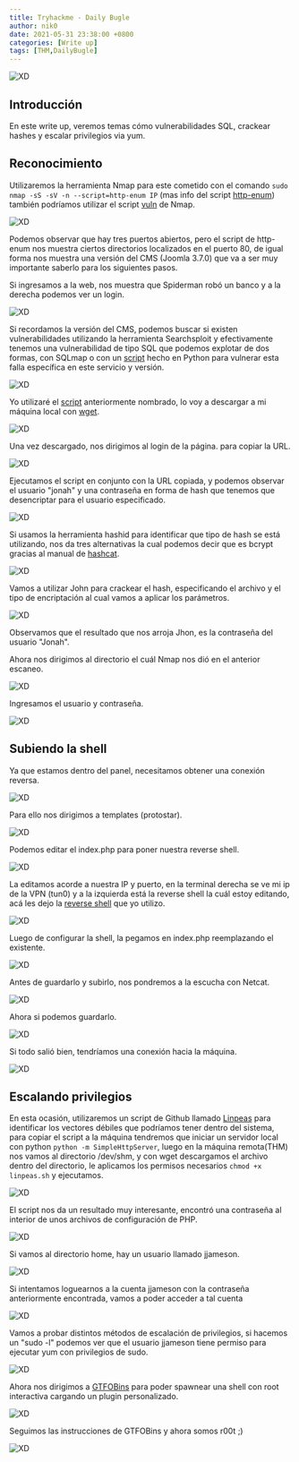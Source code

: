 ```yaml
---
title: Tryhackme - Daily Bugle
author: nik0
date: 2021-05-31 23:38:00 +0800
categories: [Write up]
tags: [THM,DailyBugle]
---
```


![XD](/assets/img/sample/DailyBugle/0.png)


## Introducción

En este write up, veremos temas cómo vulnerabilidades SQL, crackear hashes y escalar privilegios via yum.

## Reconocimiento

Utilizaremos la herramienta Nmap para este cometido con el comando ```sudo nmap -sS -sV -n --script=http-enum IP``` (mas info del script [http-enum](https://nmap.org/nsedoc/scripts/http-enum.html)) también podríamos utilizar el script [vuln](https://nmap.org/nsedoc/categories/vuln.html) de Nmap.

![XD](/assets/img/sample/DailyBugle/2.png)

Podemos observar que hay tres puertos abiertos, pero el script de http-enum nos muestra ciertos directorios localizados en el puerto 80, de igual forma nos muestra una versión del CMS (Joomla 3.7.0) que va a ser muy importante saberlo para los siguientes pasos.

Si ingresamos a la web, nos muestra que Spiderman robó un banco y a la derecha podemos ver un login.

![XD](/assets/img/sample/DailyBugle/3.png)

Si recordamos la versión del CMS, podemos buscar si existen vulnerabilidades utilizando la herramienta Searchsploit y efectivamente tenemos una vulnerabilidad de tipo SQL que podemos explotar de dos formas, con SQLmap o con un [script](https://github.com/stefanlucas/Exploit-Joomla) hecho en Python para vulnerar esta falla específica en este servicio y versión.


![XD](/assets/img/sample/DailyBugle/4.png)


Yo utilizaré el [script](https://github.com/stefanlucas/Exploit-Joomla) anteriormente nombrado, lo voy a descargar a mi máquina local con [wget](https://linux.die.net/man/1/wget).

![XD](/assets/img/sample/DailyBugle/5.png)

Una vez descargado, nos dirigimos al login de la página. para copiar la URL.

![XD](/assets/img/sample/DailyBugle/6.png)

Ejecutamos el script en conjunto con la URL copiada, y podemos observar el usuario "jonah" y una contraseña en forma de hash que tenemos que desencriptar para el usuario especificado.

![XD](/assets/img/sample/DailyBugle/7.png)

Si usamos la herramienta hashid para identificar que tipo de hash se está utilizando, nos da tres alternativas la cual podemos decir que es bcrypt gracias al manual de [hashcat](https://gist.github.com/dwallraff/6a50b5d2649afeb1803757560c176401).

![XD](/assets/img/sample/DailyBugle/8.png)

Vamos a utilizar John para crackear el hash, especificando el archivo y el tipo de encriptación al cual vamos a aplicar los parámetros.

![XD](/assets/img/sample/DailyBugle/9.png)

Observamos que el resultado que nos arroja Jhon, es la contraseña del usuario "Jonah".

Ahora nos dirigimos al directorio el cuál Nmap nos dió en el anterior escaneo.

![XD](/assets/img/sample/DailyBugle/10.png)

Ingresamos el usuario y contraseña.

![XD](/assets/img/sample/DailyBugle/11.png)

## Subiendo la shell

Ya que estamos dentro del panel, necesitamos obtener una conexión reversa.

![XD](/assets/img/sample/DailyBugle/12.png)

Para ello nos dirigimos a templates (protostar).

![XD](/assets/img/sample/DailyBugle/13.png)

Podemos editar el index.php para poner nuestra reverse shell.

![XD](/assets/img/sample/DailyBugle/14.png)

La editamos acorde a nuestra IP y puerto, en la terminal derecha se ve mi ip de la VPN (tun0) y a la izquierda está la reverse shell la cuál estoy editando, acá les dejo la [reverse shell](https://github.com/tutorial0/WebShell/blob/master/Php/php-reverse-shell.php) que yo utilizo.

![XD](/assets/img/sample/DailyBugle/15.png)

Luego de configurar la shell, la pegamos en index.php reemplazando el existente.

![XD](/assets/img/sample/DailyBugle/16.png)

Antes de guardarlo y subirlo, nos pondremos a la escucha con Netcat.

![XD](/assets/img/sample/DailyBugle/17.png)

Ahora si podemos guardarlo.

![XD](/assets/img/sample/DailyBugle/18.png)

Si todo salió bien, tendríamos una conexión hacia la máquina.

![XD](/assets/img/sample/DailyBugle/19.png)

## Escalando privilegios

En esta ocasión, utilizaremos un script de Github llamado [Linpeas](https://github.com/carlospolop/privilege-escalation-awesome-scripts-suite) para identificar los vectores débiles que podríamos tener dentro del sistema, para copiar el script a la máquina tendremos que iniciar un servidor local con python ```python -m SimpleHttpServer```, luego en la máquina remota(THM) nos vamos al directorio /dev/shm, y con wget descargamos el archivo dentro del directorio, le aplicamos los permisos necesarios ```chmod +x linpeas.sh``` y ejecutamos.

![XD](/assets/img/sample/DailyBugle/20.png)


El script nos da un resultado muy interesante, encontró una contraseña al interior de unos archivos de configuración de PHP.


![XD](/assets/img/sample/DailyBugle/21.png)


Si vamos al directorio home, hay un usuario llamado jjameson.

![XD](/assets/img/sample/DailyBugle/22.png)

Si intentamos loguearnos a la cuenta jjameson con la contraseña anteriormente encontrada, vamos a poder acceder a tal cuenta

![XD](/assets/img/sample/DailyBugle/23.png)

Vamos a probar distintos métodos de escalación de privilegios, si hacemos un "sudo -l" podemos ver que el usuario jjameson tiene permiso para ejecutar yum con privilegios de sudo.


![XD](/assets/img/sample/DailyBugle/25.png)


Ahora nos dirigimos a [GTFOBins](https://gtfobins.github.io/gtfobins/yum/#sudo) para poder spawnear una shell con root interactiva cargando un plugin personalizado.

![XD](/assets/img/sample/DailyBugle/24.png)

Seguimos las instrucciones de GTFOBins y ahora somos r00t ;)

![XD](/assets/img/sample/DailyBugle/26.png)




























